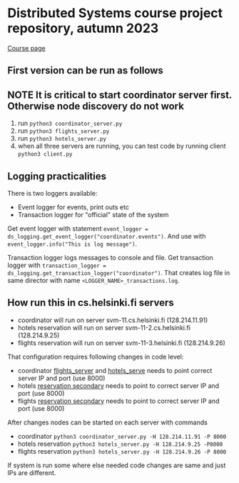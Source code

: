 # Distributed Systems course project repository, autumn 2023

[Course page](https://studies.helsinki.fi/kurssit/toteutus/hy-opt-cur-2324-b8ec1422-835b-4bdb-bd2c-25df506de0f8)

## First version can be run as follows


**NOTE** It is critical to start coordinator server first. Otherwise node discovery do not work
--- 
1. run `python3 coordinator_server.py`
2. run `python3 flights_server.py`
3. run `python3 hotels_server.py`
4. when all three servers are running, you can test code by running client `python3 client.py`

## Logging practicalities

There is two loggers available:
- Event logger for events, print outs etc
- Transaction logger for "official" state of the system

Get event logger with statement ```event_logger = ds_logging.get_event_logger("coordinator.events")```. And use with ```event_logger.info("This is log message")```.

Transaction logger logs messages to console and file. Get transaction logger with ```transaction_logger = ds_logging.get_transaction_logger("coordinator")```. That creates log file in same director with name ```<LOGGER_NAME>_transactions.log```. 

## How run this in cs.helsinki.fi servers

- coordinator will run on server svm-11.cs.helsinki.fi (128.214.11.91)
- hotels reservation will run on server svm-11-2.cs.helsinki.fi (128.214.9.25)
- flights reservation will run on server svm-11-3.helsinki.fi (128.214.9.26)

That configuration requires following changes in code level:
- coordinator [flights_server](https://github.com/noorary/dist-syst-project/blob/main/coordinator_server.py#L67) and [hotels_serve](https://github.com/noorary/dist-syst-project/blob/main/coordinator_server.py#L68) needs to point correct server IP and port (use 8000)
- hotels [reservation secondary](https://github.com/noorary/dist-syst-project/blob/main/hotels_server.py#L192) needs to point to correct server IP and port (use 8000)
- flights [reservation secondary](https://github.com/noorary/dist-syst-project/blob/main/flights_server.py#L193) needs to point to correct server IP and port (use 8000)

After changes nodes can be started on each server with commands 
- coordinator `python3 coordinator_server.py -H 128.214.11.91 -P 8000`
- hotels reservation `python3 hotels_server.py -H 128.214.9.25 -P8000`
- flights reservation `python3 hotels_server.py -H 128.214.9.26 -P 8000`

If system is run some where else needed code changes are same and just IPs are different.  
